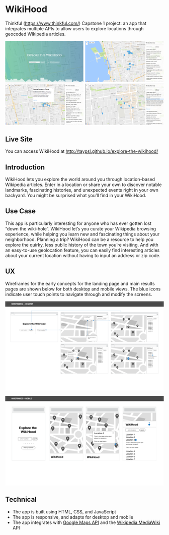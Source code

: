 # WikiHood

Thinkful (https://www.thinkful.com/) Capstone 1 project: an app that integrates multiple APIs to allow users to explore locations through geocoded Wikipedia articles. 

![Alt text](images/wikiHood_screens.png "Final Screens")

## Live Site
You can access WikiHood at http://taypsl.github.io/explore-the-wikihood/

## Introduction
WikiHood lets you explore the world around you through location-based Wikipedia articles. Enter in a location or share your own to discover notable landmarks, fascinating histories, and unexpected events right in your own backyard. You might be surprised what you’ll find in your WikiHood.

## Use Case
This app is particularly interesting for anyone who has ever gotten lost “down the wiki-hole”. WikiHood let’s you curate your Wikipedia browsing experience, while helping you learn new and fascinating things about your neighborhood. Planning a trip? WikiHood can be a resource to help you explore the quirky, less public history of the town you’re visiting. And with an easy-to-use geolocation feature, you can easily find interesting articles about your current location without having to input an address or zip code.

## UX
Wireframes for the early concepts for the landing page and main results pages are shown below for both desktop and mobile views. The blue icons indicate user touch points to navigate through and modify the screens.

![Alt text](images/wireframes-desktop.png "Desktop Wireframes")

![Alt text](images/wireframes-mobile.png "Mobile Wireframes")

## Technical
- The app is built using HTML, CSS, and JavaScript
- The app is responsive, and adapts for desktop and mobile
- The app integrates with [Google Maps API](https://developers.google.com/maps/documentation/javascript/ "Google Maps API") and the [Wikipedia MediaWiki](https://www.mediawiki.org/wiki/API:Showing_nearby_wiki_information "Wikipedia MediaWiki") API
